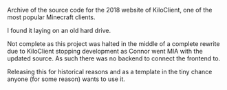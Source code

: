 Archive of the source code for the 2018 website of KiloClient, one of the most popular Minecraft clients. 

I found it laying on an old hard drive. 

Not complete as this project was halted in the middle of a complete rewrite due to KiloClient stopping development as Connor went MIA with the updated source. As such there was no backend to connect the frontend to. 

Releasing this for historical reasons and as a template in the tiny chance anyone (for some reason) wants to use it. 
